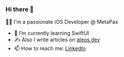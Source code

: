 ### Hi there 👋

👨‍💻 I'm a passionate iOS Developer @ MetaPax

- 🌱 I’m currently learning SwiftUI
- ✍️ Also I write articles on [aleos.dev](https://aleos.dev)
- 📫 How to reach me: [LinkedIn](https://www.linkedin.com/in/thealeos/)

<!--
**aleos/aleos** is a ✨ _special_ ✨ repository because its `README.md` (this file) appears on your GitHub profile.

Here are some ideas to get you started:

- 🔭 I’m currently working on ...
- 🌱 I’m currently learning ...
- 👯 I’m looking to collaborate on ...
- 🤔 I’m looking for help with ...
- 💬 Ask me about ...
- 📫 How to reach me: ...
- 😄 Pronouns: ...
- ⚡ Fun fact: ...
-->
